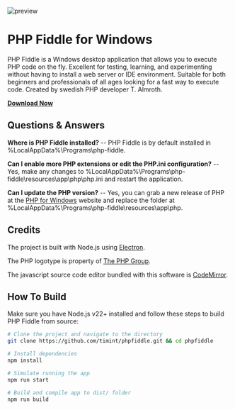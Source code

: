 ![preview](https://user-images.githubusercontent.com/359192/216814118-6a75c025-5687-4251-b70a-73704cebb096.png)

# PHP Fiddle for Windows

PHP Fiddle is a Windows desktop application that allows you to execute PHP code on the fly. Excellent for testing, learning, and experimenting without having to install a web server or IDE environment. Suitable for both beginners and professionals of all ages looking for a fast way to execute code. Created by swedish PHP developer T. Almroth.

**[Download Now](https://github.com/timint/phpfiddle/releases)**

## Questions & Answers

**Where is PHP Fiddle installed?**
-- PHP Fiddle is by default installed in %LocalAppData%\Programs\php-fiddle.

**Can I enable more PHP extensions or edit the PHP.ini configuration?**
-- Yes, make any changes to %LocalAppData%\Programs\php-fiddle\resources\app\php\php.ini and restart the application.

**Can I update the PHP version?**
-- Yes, you can grab a new release of PHP at the [PHP for Windows](https://windows.php.net/download/) website and replace the folder at %LocalAppData%\Programs\php-fiddle\resources\app\php\.

## Credits

The project is built with Node.js using [Electron](https://www.electronjs.org/).

The PHP logotype is property of [The PHP Group](https://www.php.net/credits.php).

The javascript source code editor bundled with this software is [CodeMirror](https://codemirror.net/).

## How To Build

Make sure you have Node.js v22+ installed and follow these steps to build PHP Fiddle from source:

```bash
# Clone the project and navigate to the directory
git clone https://github.com/timint/phpfiddle.git && cd phpfiddle

# Install dependencies
npm install

# Simulate running the app
npm run start

# Build and compile app to dist/ folder
npm run build
```
